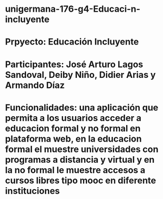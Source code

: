 # unigermana-176-g4-Educaci-n-incluyente

# Prpyecto: Educación Incluyente
# Participantes: José Arturo Lagos Sandoval, Deiby Niño, Didier Arias y Armando Díaz
# Funcionalidades: una aplicación que permita a los usuarios acceder a educacion formal y no formal en plataforma web, en la educacion formal el muestre universidades con programas a distancia y virtual y en la no formal le muestre accesos a cursos libres tipo mooc en diferente instituciones


